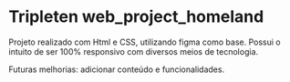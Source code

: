 # Tripleten web_project_homeland

Projeto realizado com Html e CSS, utilizando figma como base.
Possui o intuito de ser 100% responsivo com diversos meios de tecnologia.

Futuras melhorias: adicionar conteúdo e funcionalidades.
